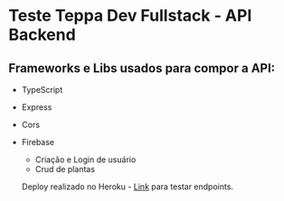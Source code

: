# Teste Teppa Dev Fullstack - API Backend

## Frameworks e Libs usados para compor a API:

- TypeScript
- Express
- Cors
- Firebase
  - Criação e Login de usuário
  - Crud de plantas


  Deploy realizado no Heroku - 
  [Link](https://teppa-test-dev-fullstack.herokuapp.com/) para testar endpoints.

  